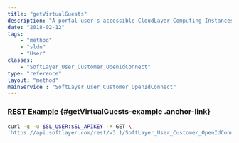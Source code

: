 ```yaml
---
title: "getVirtualGuests"
description: "A portal user's accessible CloudLayer Computing Instances. These permissions control which CloudLayer Computing Instances a user has access to in the SoftLayer customer portal."
date: "2018-02-12"
tags:
    - "method"
    - "sldn"
    - "User"
classes:
    - "SoftLayer_User_Customer_OpenIdConnect"
type: "reference"
layout: "method"
mainService : "SoftLayer_User_Customer_OpenIdConnect"
---
```


### [REST Example](#getVirtualGuests-example) <a href="/article/rest/"><i class="fas fa-question"></i></a> {#getVirtualGuests-example .anchor-link} 
```bash
curl -g -u $SL_USER:$SL_APIKEY -X GET \
'https://api.softlayer.com/rest/v3.1/SoftLayer_User_Customer_OpenIdConnect/{SoftLayer_User_Customer_OpenIdConnectID}/getVirtualGuests'
```
